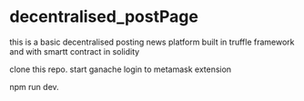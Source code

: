 # decentralised_postPage

this is a basic decentralised posting news platform built in truffle framework and with smartt contract in solidity

clone this repo.
start ganache
login to metamask extension

npm run dev.

